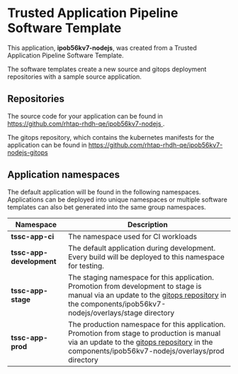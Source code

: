 # Trusted Application Pipeline Software Template

This application, **ipob56kv7-nodejs**, was created from a Trusted Application Pipeline Software Template.

The software templates create a new source and gitops deployment repositories with a sample source application. 

## Repositories

The source code for your application can be found in [https://github.com/rhtap-rhdh-qe/ipob56kv7-nodejs ](https://github.com/rhtap-rhdh-qe/ipob56kv7-nodejs ).
 
The gitops repository, which contains the kubernetes manifests for the application can be found in 
[https://github.com/rhtap-rhdh-qe/ipob56kv7-nodejs-gitops ](https://github.com/rhtap-rhdh-qe/ipob56kv7-nodejs-gitops ) 

## Application namespaces 

The default application will be found in the following namespaces. Applications can be deployed into unique namespaces or multiple software templates can also bet generated into the same group namespaces.  

|  Namespace   |  Description   |  
| -------- | -------- |
| **tssc-app-ci** | The namespace used for CI workloads |
| **tssc-app-development** | The default application during development. Every build will be deployed to this namespace for testing. |
| **tssc-app-stage** | The staging namespace for this application. Promotion from development to stage is manual via an update to the [gitops repository](https://github.com/rhtap-rhdh-qe/ipob56kv7-nodejs-gitops ) in the components/ipob56kv7-nodejs/overlays/stage directory |
| **tssc-app-prod** | The production namespace for this application. Promotion from stage to production is manual via an update to the [gitops repository](https://github.com/rhtap-rhdh-qe/ipob56kv7-nodejs-gitops ) in the components/ipob56kv7-nodejs/overlays/prod directory |